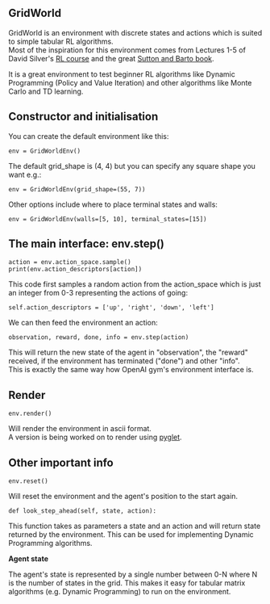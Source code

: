 ## GridWorld

GridWorld is an environment with discrete states and actions which is suited to simple tabular RL algorithms.  
Most of the inspiration for this environment comes from Lectures 1-5 of David Silver's 
[RL course](http://www0.cs.ucl.ac.uk/staff/d.silver/web/Teaching.html) and the great [Sutton and Barto book](http://ufal.mff.cuni.cz/~straka/courses/npfl114/2016/sutton-bookdraft2016sep.pdf). 

It is a great environment to test beginner RL algorithms like Dynamic Programming (Policy and Value Iteration) 
and other algorithms like Monte Carlo and TD learning.

## Constructor and initialisation

You can create the default environment like this:

`env = GridWorldEnv()`

The default grid_shape is (4, 4) but you can specify any square shape you want e.g.:

`env = GridWorldEnv(grid_shape=(55, 7))`

Other options include where to place terminal states and walls:

`env = GridWorldEnv(walls=[5, 10], terminal_states=[15])`

## The main interface: env.step()

`action = env.action_space.sample()`  
`print(env.action_descriptors[action])`  

This code first samples a random action from the action_space which is just an integer from 0-3 
representing the actions of going:

`self.action_descriptors = ['up', 'right', 'down', 'left']`

We can then feed the environment an action:

`observation, reward, done, info = env.step(action)`  

This will return the new state of the agent in "observation", the "reward" received, 
if the environment has terminated ("done") and other "info".  
This is exactly the same way how OpenAI gym's environment interface is.

## Render

`env.render()`

Will render the environment in ascii format.  
A version is being worked on to render using [pyglet](https://bitbucket.org/pyglet/pyglet/wiki/Home). 

## Other important info

`env.reset()`

Will reset the environment and the agent's position to the start again.

`def look_step_ahead(self, state, action):`

This function takes as parameters a state and an action and will return state returned by the environment. 
This can be used for implementing Dynamic Programming algorithms.

**Agent state**

The agent's state is represented by a single number between 0-N where N is the number of states in the grid.
This makes it easy for tabular matrix algorithms (e.g. Dynamic Programming) to run on the environment.
